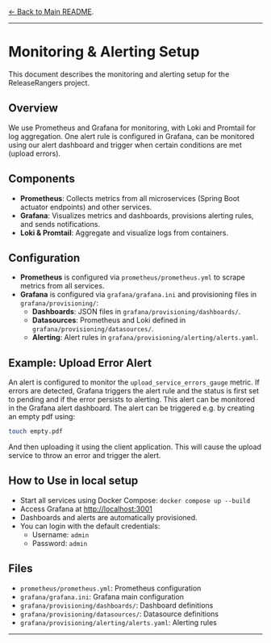 [← Back to Main README](../README.md).

---

# Monitoring & Alerting Setup

This document describes the monitoring and alerting setup for the ReleaseRangers project.

## Overview

We use Prometheus and Grafana for monitoring, with Loki and Promtail for log aggregation. One alert rule is configured in Grafana, can be monitored using our alert dashboard and trigger when certain conditions are met (upload errors).

## Components

- **Prometheus**: Collects metrics from all microservices (Spring Boot actuator endpoints) and other services.
- **Grafana**: Visualizes metrics and dashboards, provisions alerting rules, and sends notifications.
- **Loki & Promtail**: Aggregate and visualize logs from containers.

## Configuration

- **Prometheus** is configured via `prometheus/prometheus.yml` to scrape metrics from all services.
- **Grafana** is configured via `grafana/grafana.ini` and provisioning files in `grafana/provisioning/`:
  - **Dashboards**: JSON files in `grafana/provisioning/dashboards/`.
  - **Datasources**: Prometheus and Loki defined in `grafana/provisioning/datasources/`.
  - **Alerting**: Alert rules in `grafana/provisioning/alerting/alerts.yaml`.

## Example: Upload Error Alert

An alert is configured to monitor the `upload_service_errors_gauge` metric. If errors are detected, Grafana triggers the alert rule and the status is first set to pending and if the error persists to alerting.
This alert can be monitored in the Grafana alert dashboard. The alert can be triggered e.g. by creating an empty pdf using:
```bash
touch empty.pdf
```
And then uploading it using the client application. This will cause the upload service to throw an error and trigger the alert.

## How to Use in local setup

- Start all services using Docker Compose: `docker compose up --build`
- Access Grafana at [http://localhost:3001](http://localhost:3001)
- Dashboards and alerts are automatically provisioned.
- You can login with the default credentials:
  - Username: `admin`
  - Password: `admin`

## Files

- `prometheus/prometheus.yml`: Prometheus configuration
- `grafana/grafana.ini`: Grafana main configuration
- `grafana/provisioning/dashboards/`: Dashboard definitions
- `grafana/provisioning/datasources/`: Datasource definitions
- `grafana/provisioning/alerting/alerts.yaml`: Alerting rules


---
